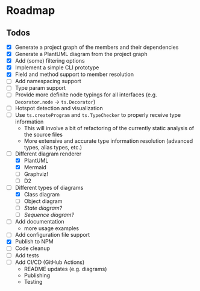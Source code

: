 # Roadmap

## Todos

- [x] Generate a project graph of the members and their dependencies
- [x] Generate a PlantUML diagram from the project graph
- [x] Add (some) filtering options
- [x] Implement a simple CLI prototype
- [x] Field and method support to member resolution
- [ ] Add namespacing support
- [ ] Type param support
- [ ] Provide more definite node typings for all interfaces (e.g. `Decorator.node` → `ts.Decorator`)
- [ ] Hotspot detection and visualization
- [ ] Use `ts.createProgram` and `ts.TypeChecker` to properly receive type information
  - This will involve a bit of refactoring of the currently static analysis of the source files
  - More extensive and accurate type information resolution (advanced types, alias types, etc.)
- [ ] Different diagram renderer
  - [x] PlantUML
  - [x] Mermaid
  - [ ] Graphviz!
  - [ ] D2
- [ ] Different types of diagrams
  - [x] Class diagram
  - [ ] Object diagram
  - [ ] _State diagram?_
  - [ ] _Sequence diagram?_
- [ ] Add documentation
  - more usage examples
- [ ] Add configuration file support
- [x] Publish to NPM
- [ ] Code cleanup
- [ ] Add tests
- [ ] Add CI/CD (GitHub Actions)
  - README updates (e.g. diagrams)
  - Publishing
  - Testing
